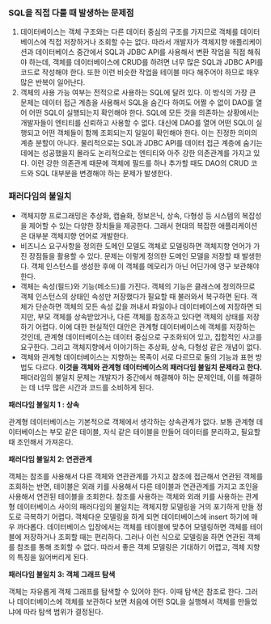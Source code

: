 ### SQL을 직접 다룰 때 발생하는 문제점

1. 데이터베이스는 객체 구조와는 다른 데이터 중심의 구조를 가지므로 객체를 데이터베이스에 직접 저장하거나 조회할 수는 없다. 따라서 개발자가 객체지향 애플리케이션과 데이터베이스 중간에서 SQL과 JDBC API를 사용해서 변환 작업을 직접 해줘야 하는데, 객체를 데이터베이스에 CRUD를 하려면 너무 많은 SQL과 JDBC API를 코드로 작성해야 한다. 또한 이런 비슷한 작업을 테이블 마다 해주어야 하므로 매우 많은 반복이 일어난다. 
2. 객체의 사용 가능 여부는 전적으로 사용하는 SQL에 달려 있다. 이 방식의 가장 큰 문제는 데이터 접근 계층을 사용해서 SQL을 숨긴다 하여도 어쩔 수 없이 DAO를 열어 어떤 SQL이 실행되는지 확인해야 한다. SQL에 모든 것을 의존하는 상황에서는 개발자들이 엔티티를 신뢰하고 사용할 수 없다. 대신에 DAO를 열어 어떤 SQL이 실행되고 어떤 객체들이 함께 조회되는지 일일이 확인해야 한다. 이는 진정한 의미의 계층 분할이 아니다. 물리적으로는 SQL과 JDBC API를 데이터 접근 계층에 숨기는 데에는 성공했을지 몰라도 논리적으로는 엔티티와 아주 강한 의존관계를 가지고 있다. 이런 강한 의존관계 때문에 객체에 필드를 하나 추가할 때도 DAO의 CRUD 코드와 SQL 대부분을 변경해야 하는 문제가 발생한다. 

### 패러다임의 불일치

- 객체지향 프로그래밍은 추상화, 캡슐화, 정보은닉, 상속, 다형성 등 시스템의 복잡성을 제어할 수 있는 다양한 장치들을 제공한다. 그래서 현대의 복잡한 애플리케이션은 대부분 객체지향 언어로 개발한다.
- 비즈니스 요구사항을 정의한 도메인 모델도 객체로 모델링하면 객체지향 언어가 가진 장점들을 활용할 수 있다. 문제는 이렇게 정의한 도메인 모델을 저장할 때 발생한다. 객체 인스턴스를 생성한 후에 이 객체를 메모리가 아닌 어딘가에 영구 보관해야 한다.
- 객체는 속성(필드)와 기능(메소드)를 가진다. 객체의 기능은 클래스에 정의하므로 객체 인스턴스의 상태인 속성만 저장했다가 필요할 때 불러와서 복구하면 된다. 객체가 단순하면 객체의 모든 속성 값을 꺼내서 파일이나 데이터베이스에 저장하면 되지만, 부모 객체를 상속받았거나, 다른 객체를 참조하고 있다면 객체의 상태를 저장하기 어렵다. 이에 대한 현실적인 대안은 관계형 데이터베이스에 객체를 저장하는 것인데, 관계형 데이터베이스는 데이터 중심으로 구조화되어 있고, 집합적인 사고를 요구한다. 그리고 객체지향에서 이야기하는 추상화, 상속, 다형성 같은 개념이 없다.
- 객체와 관계형 데이터베이스는 지향하는 목족이 서로 다르므로 둘의 기능과 표현 방법도 다르다.  **이것을 객체와 관계형 데이터베이스의 패러다임 불일치 문제라고 한다.** 패더라임의 불일치 문제는 개발자가 중간에서 해결해야 하는 문제인데, 이를 해결하는 데 너무 많은 시간과 코드를 소비하게 된다.

**패러다임 불일치 1 : 상속**

관계형 데이터베이스는 기본적으로 객체에서 생각하는 상속관계가 없다. 보통 관계형 데이터베이스는 부모 같은 테이블, 자식 같은 테이블을 만들어 데이터를 분리하고, 필요할 때 조인해서 가져온다. 

**패러다임 불일치 2: 연관관계**

객체는 참조를 사용해서 다른 객체와 연관관계를 가지고 참조에 접근해서 연관된 객체를 조회하는 반면, 테이블은 외래 키를 사용해서 다른 테이블과 연관관계를 가지고 조인을 사용해서 연관된 테이블을 조회한다. 참조를 사용하는 객체와 외래 키를 사용하는 관계형 데이터베이스 사이의 패러다임의 불일치는 객체지향 모델링을 거의 포기하게 만들 정도로 극복하기 어렵다. 객체다운 모델링을 하게 되면 데이터베이스에 insert 하기에 매우 까다롭다. 데이터베이스 입장에서는 객체를 테이블에 맞추어 모델링하면 객체를 테이블에 저장하거나 조회할 때는 편리하다. 그러나 이런 식으로 모델링을 하면 연관된 객체를 참조를 통해 조회할 수 없다. 따라서 좋은 객체 모델링은 기대하기 어렵고, 객체 지향의 특징을 잃어버리게 된다. 

**패러다임 불일치 3: 객체 그래프 탐색**

객체는 자유롭게 객체 그래프를 탐색할 수 있어야 한다. 이때 탐색은 참조로 한다. 그러나 데이터베이스에 객체를 보관하다 보면 처음에 어떤 SQL을 실행해서 객체를 만들었냐에 따라 탐색 범위가 결정된다.